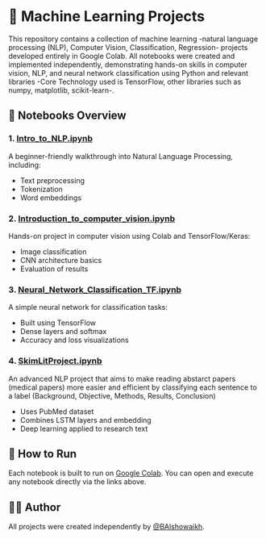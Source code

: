 # 🧠 Machine Learning Projects

This repository contains a collection of machine learning -natural language processing (NLP), Computer Vision, Classification, Regression- projects developed entirely in Google Colab. All notebooks were created and implemented independently, demonstrating hands-on skills in computer vision, NLP, and neural network classification using Python and relevant libraries -Core Technology used is TensorFlow, other libraries such as numpy, matplotlib, scikit-learn-.

## 📁 Notebooks Overview

### 1. [Intro_to_NLP.ipynb](./Intro_to_NLP.ipynb)
A beginner-friendly walkthrough into Natural Language Processing, including:
- Text preprocessing
- Tokenization
- Word embeddings

### 2. [Introduction_to_computer_vision.ipynb](./Introduction_to_computer_vision.ipynb)
Hands-on project in computer vision using Colab and TensorFlow/Keras:
- Image classification
- CNN architecture basics
- Evaluation of results

### 3. [Neural_Network_Classification_TF.ipynb](./Neural_Network_Classification_TF.ipynb)
A simple neural network for classification tasks:
- Built using TensorFlow
- Dense layers and softmax
- Accuracy and loss visualizations

### 4. [SkimLitProject.ipynb](./SkimLitProject.ipynb)
An advanced NLP project that aims to make reading abstarct papers (medical papers) more easier and efficient by classifying each sentence to a label (Background, Objective, Methods, Results, Conclusion)
- Uses PubMed dataset
- Combines LSTM layers and embedding
- Deep learning applied to research text

## 🚀 How to Run
Each notebook is built to run on [Google Colab](https://colab.research.google.com/). You can open and execute any notebook directly via the links above.

## 🧑‍💻 Author
All projects were created independently by [@BAlshowaikh](https://github.com/BAlshowaikh).
